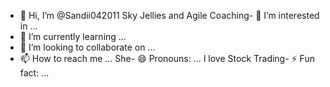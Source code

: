 - 👋 Hi, I’m @Sandii042011
Sky Jellies and Agile Coaching- 👀 I’m interested in ...
- 🌱 I’m currently learning ...
- 💞️ I’m looking to collaborate on ...
- 📫 How to reach me ...
She- 😄 Pronouns: ...
I love Stock Trading- ⚡ Fun fact: ...

<!---
Sandii042011/Sandii042011 is a ✨ special ✨ repository because its `README.md` (this file) appears on your GitHub profile.
You can click the Preview link to take a look at your changes.
--->
